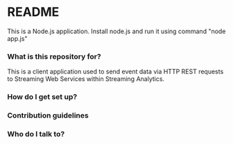# README #

This is a Node.js application. Install node.js and run it using command "node app.js"

### What is this repository for? ###

This is a client application used to send event data via HTTP REST requests to Streaming Web Services within Streaming Analytics.

### How do I get set up? ###


### Contribution guidelines ###


### Who do I talk to? ###
